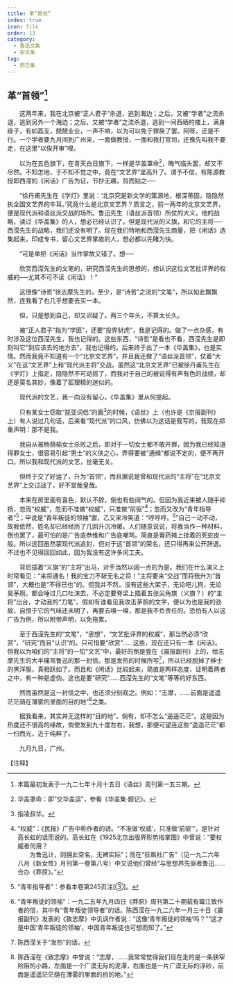 ```yaml
---
title: 革“首领”
index: true
icon: file
order: 13
category:
  - 鲁迅文集
  - 杂文集
tag:  
  - 而已集
---
```


## 革“首领”[^①]

　　这两年来，我在北京被“正人君子”杀退，逃到海边；之后，又被“学者”之流杀退，逃到另外一个海边；之后，又被“学者”之流杀退，逃到一间西晒的楼上，满身痱子，有如荔支，兢兢业业，一声不响，以为可以免于罪戾了罢。阿呀，还是不行。一个学者要九月间到广州来，一面做教授，一面和我打官司，还豫先叫我不要走，在这里“以俟开审”哩。

　　以为在五色旗下，在青天白日旗下，一样是华盖罩命[^②]，晦气临头罢，却又不尽然。不知怎地，于不知不觉之中，竟在“文艺界”里高升了。谓予不信，有陈源教授即西滢的《闲话》广告为证，节抄无趣，剪而贴之──

　　“徐丹甫先生在《学灯》里说：‘北京究是新文学的策源地，根深蒂固，隐隐然执全国文艺界的牛耳。’究竟什么是北京文艺界？质言之，前一两年的北京文艺界，便是现代派和语丝派交战的场所。鲁迅先生（语丝派首领）所仗的大义，他的战略，读过《华盖集》的人，想必已经认识了。但是现代派的义旗，和它的主将──西滢先生的战略，我们还没有明了。现在我们特地和西滢先生商量，把《闲话》选集起来，印成专书，留心文艺界掌故的人，想必都以先睹为快。

　　“可是单把《闲话》当作掌故又错了。想──

　　欣赏西滢先生的文笔的，研究西滢先生的思想的，想认识这位文艺批评界的权威的──尤其不可不读《闲话》！”

　　这很像“诗哲”徐志摩先生的，至少，是“诗哲”之流的“文笔”，所以如此飘飘然，连我看了也几乎想要去买一本。

　　但，只是想到自己，却又迟疑了。两三个年头，不算太长久。

　　被“正人君子”指为“学匪”，还要“投畀豺虎”，我是记得的。做了一点杂感，有时涉及这位西滢先生，我也记得的。这些东西，“诗哲”是看也不看，西滢先生是即刻叫它“到应该去的地方去”，我也记得的。后来终于出了一本《华盖集》，也是实情。然而我竟不知道有一个“北京文艺界”，并且我还做了“语丝派首领”，仗着“大义”在这“文艺界”上和“现代派主将”交战。虽然这“北京文艺界”已被徐丹甫先生在《学灯》上指定，隐隐然不可动摇了，而我对于自己的被说得有声有色的战绩，却还是莫名其妙，像着了狐狸精的迷似的。

　　现代派的文艺，我一向没有留心，《华盖集》里从何提起。

　　只有某女士窃取“琵亚词侣”的画[^③]的时候，《语丝》上（也许是《京报副刊》上）有人说过几句话，后来看“现代派”的口风，仿佛以为这话是我写的。我现在郑重声明：那不是我。

　　我自从被杨荫榆女士杀败之后，即对于一切女士都不敢开罪，因为我已经知道得罪女士，很容易引起“男士”的义侠之心，弄得要被“通缉”都说不定的，便不再开口。所以我和现代派的文艺，丝毫无关。

　　但终于交了好运了，升为“首领”，而且据说是曾和现代派的“主将”在“北京文艺界”上交过战了。好不堂哉皇哉。

　　本来在房里面有喜色，默认不辞，倒也有些阔气的。但因为我近来被人随手抑扬，忽而“权威”，忽而不准做“权威”，只准做“前驱”[^④]；忽而又改为“青年指导者”[^⑤]；甲说是“青年叛徒的领袖”罢，乙又来冷笑道：“哼哼哼。[^⑥]”自己一动不动，故我依然，姓名却已经经历了几回升沉冷暖。人们随意说说，将我当作一种材料，倒也罢了，最可怕的是广告底恭维和广告底嘲骂。简直是膏药摊上挂着的死蛇皮一般。所以这回虽然蒙现代派追封，但对于这“首领”的荣名，还只得再来公开辞退。不过也不见得回回如此，因为我没有这许多闲工夫。

　　背后插着“义旗”的“主将”出马，对手当然以阔一点的为是。我们在什么演义上时常看见：“来将通名！我的宝刀不斩无名之将！”主将要来“交战”而将我升为“首领”，大概也是“不得已也”的。但我并不然，没有这些大架子，无论吧儿狗，无论臭茅厕，都会唾过几口吐沫去，不必定要脊梁上插着五张尖角旗（义旗？）的“主将”出台，才动我的“刀笔”。假如有谁看见我攻击茅厕的文字，便以为也是我的劲敌，自恨于它的气味还未明了，再要去嗅一嗅，那是我不负责任的。恐怕有人以这广告为例，所以附带声明，以免拖累。

　　至于西滢先生的“文笔”，“思想”，“文艺批评界的权威”，那当然必须“欣赏”，“研究”而且“认识”的。只可惜要“欣赏”……这些，现在还只有一本《闲话》。但我以为咱们的“主将”的一切“文艺”中，最好的倒是登在《晨报副刊》上的，给志摩先生的大半痛骂鲁迅的那一封信。那是发热的时候所写[^⑦]，所以已经脱掉了绅士的黑洋服，真相跃如了。而且和《闲话》比较起来，简直是两样态度，证明着两者之中，有一种是虚伪。这也是要“研究”……西滢先生的“文笔”等等的好东西。

　　然而虽然是这一封信之中，也还须分别观之。例如：“志摩，……前面是遥遥茫茫荫在薄雾的里面的目的地”[^⑧]之类。

　　据我看来，其实并无这样的“目的地”，倘有，却不怎么“遥遥茫茫”。这是因为热度还不很高的缘故，倘使发到九十度左右，我想，那便可望连这些“遥遥茫茫”都一扫而光，近于纯粹了。

　　九月九日，广州。

【注释】

[^①]:本篇最初发表于一九二七年十月十五日《语丝》周刊第一五三期。

[^②]:华盖罩命：即“交华盖运”，参看《华盖集·题记》。

[^③]:指凌叔华。

[^④]:“权威”：《民报》广告中称作者的话。“不准做‘权威’，只准做‘前驱’”，是针对高长虹的话而说的。高长虹在《1925北京出版界形势指掌图》中曾说：“要权威者何用？  
    　　为鲁迅计，则拥此空名，无裨实际”；而在“狂飙社广告”（见一九二六年八月《新女性》月刊第一卷第八号）中又说他们曾经“与思想界先驱者鲁迅……合办《莽原》。”

[^⑤]:“青年指导者”：参看本卷第245页注[③]。

[^⑥]:“青年叛徒的领袖”：一九二五年九月四日《莽原》周刊第二十期载有霉江致作者的信，其中有“青年叛徒领导者”的话。陈西滢在一九二六年一月三十日《晨报副刊》发表的《致志摩》中讥讽作者说：“这像‘青年叛徒的领袖’吗？”“这才是中国‘青年叛徒的领袖’，中国青年叛徒也可想而知了。”

[^⑦]:陈西滢关于“发热”的话。

[^⑧]:陈西滢在《致志摩》中曾说：“志摩，……我常常觉得我们现在走的是一条狭窄险阻的小路，左面是一个广漠无际的泥潭，右面也是一片广漠无际的浮砂，前面是遥遥茫茫荫在薄雾的里面的目的地。”
